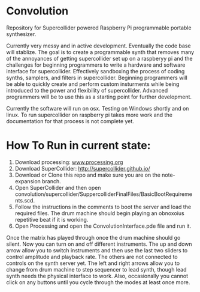 
# Convolution
Repository for Supercollider powered Raspberry Pi programmable portable synthesizer.

Currently very messy and in active development.  Eventually the code base will stablize.  The goal is to create a programmable synth that removes many of the annoyances of getting supercollider set up on a raspberyy pi and the challenges for beginning programmers to write a hardware and software interface for supercollider.  Effectively sandboxing the process of coding synths, samplers, and filters in supercollider. Beginning programmers will be able to quickly create and perform custom insturments while being introduced to the power and flexibility of supercollider.  Advanced programmers will be to use this as a starting point for further development.

Currently the software will run on osx.  Testing on Windows shortly and on linux.  To run supercollider on raspberry pi takes more work and the documentation for that process is not complete yet.

# How To Run in current state:

1) Download processing: <a href="www.processing.org">www.processing.org</a>
2) Download SuperCollider: <a href="http://supercollider.github.io/">http://supercollider.github.io/</a>
3) Download or Clone this repo and make sure you are on the note-expansion branch.
4) Open SuperCollider and then open convolution/supercollider/SuppercolliderFinalFiles/BasicBootRequirements.scd.
5) Follow the instructions in the comments to boot the server and load the required files.  The drum machine should begin playing an obnoxoius repetitive beat if it is working.
6) Open Processing and open the ConvolutionInterface.pde file and run it.  

Once the matrix has played through once the drum machine should go silent.  Now you can turn on and off different instruments.  The up and down arrow allow you to switch instruments and then use the last two sliders to control amplitude and playback rate.  The others are not connected to controls on the synth server yet.  The left and right arrows allow you to change from drum machine to step sequencer to lead synth, though lead synth needs the physical interface to work.  Also, occasionally you cannot click on any buttons until you cycle through the modes at least once more.  




